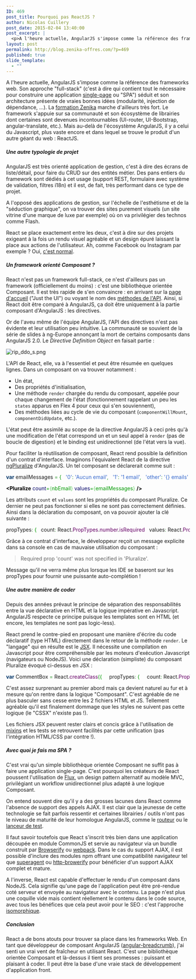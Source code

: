 ```yaml
---
ID: 469
post_title: Pourquoi pas ReactJS ?
author: Nicolas Cuillery
post_date: 2015-02-04 13:40:00
post_excerpt: |
  <p>A l'heure actuelle, AngularJS s'impose comme la référence des frameworks web. Son approche "full-stack" (c'est à dire qui contient tout le nécessaire pour construire une application <a href="http://fr.wikipedia.org/wiki/Application_web_monopage">single-page</a> ou "SPA") séduit et son architecture présente de vraies bonnes idées (modularité, injection de dépendance, ...). La <a href="http://www.zenika.com/formation-angularjs.html">formation Zenika</a> marche d'ailleurs très fort. Le framework s'appuie sur sa communauté et son écosystème de librairies dont certaines sont devenues incontournables (UI-router, UI-Bootstrap, angular-translate, etc.). Mais au-delà de l'écosystème AngularJS, il y a celui du Javascript, plus vaste encore et dans lequel se trouve le produit d'un autre géant du web&nbsp;: ReactJS.</p>
layout: post
permalink: http://blog.zenika-offres.com/?p=469
published: true
slide_template:
  - ""
---
```

<p>A l'heure actuelle, AngularJS s'impose comme la référence des frameworks web. Son approche "full-stack" (c'est à dire qui contient tout le nécessaire pour construire une application <a href="http://fr.wikipedia.org/wiki/Application_web_monopage">single-page</a> ou "SPA") séduit et son architecture présente de vraies bonnes idées (modularité, injection de dépendance, ...). La <a href="http://www.zenika.com/formation-angularjs.html">formation Zenika</a> marche d'ailleurs très fort. Le framework s'appuie sur sa communauté et son écosystème de librairies dont certaines sont devenues incontournables (UI-router, UI-Bootstrap, angular-translate, etc.). Mais au-delà de l'écosystème AngularJS, il y a celui du Javascript, plus vaste encore et dans lequel se trouve le produit d'un autre géant du web&nbsp;: ReactJS.</p>
<!--more-->
<h5>Une autre typologie de projet</h5> <p>AngularJS est très orienté application de gestion, c'est à dire des écrans de liste/détail, pour faire du CRUD sur des entités métier. Des pans entiers du framework sont dédiés à cet usage (support REST, formulaire avec système de validation, filtres i18n) et il est, de fait, très performant dans ce type de projet.</p> <p>A l'opposé des applications de gestion, sur l'échelle de l'esthétisme et de la "séduction graphique", on va trouver des sites purement visuels (un site vitrine d'une marque de luxe par exemple) où on va privilégier des technos comme Flash.</p> <p>React se place exactement entre les deux, c'est à dire sur des projets exigeant à la fois un rendu visuel agréable et un design épuré laissant la place aux actions de l'utilisateur. Ah, comme Facebook ou Instagram par exemple&nbsp;? Oui, <a href="http://facebook.github.io/react/docs/why-react.html">c'est normal</a>.</p> <h5>Un framework orienté Composant&nbsp;?</h5> <p>React n'est pas un framework full-stack, ce n'est d'ailleurs pas un framework (officiellement du moins)&nbsp;: c'est une bibliothèque orientée Composant. Il est très rapide de s'en convaincre&nbsp;: en arrivant sur la <a href="http://facebook.github.io/react/">page d'accueil</a> ("Just the UI") ou voyant le nom des <a href="http://facebook.github.io/react/docs/component-specs.html#lifecycle-methods">méthodes de l'API</a>. Ainsi, si React doit être comparé à AngularJS, ça doit être uniquement à la partie composant d'AngularJS&nbsp;: les directives.</p> <p>Or de l'aveu même de l'équipe AngularJS, l'API des directives n'est pas évidente et leur utilisation peu intuitive. La communauté se souvient de la série de slides à ng-Europe annonçant la mort de certains composants dans AngularJS 2.0. Le <em>Directive Definition Object</em> en faisait partie&nbsp;:</p> <p><img src="/wp-content/uploads/2015/07/rip_ddo_s.png" alt="rip_ddo_s.png" style="display:block; margin:0 auto;" /></p> <p>L'API de React, elle, va à l'essentiel et peut être résumée en quelques lignes. Dans un composant on va trouver notamment&nbsp;:</p> <ul> <li>Un état,</li> <li>Des propriétés d'initialisation,</li> <li>Une méthode <code>render</code> chargée du rendu du composant, appelée pour chaque changement de l'état (fonctionnement rappelant un peu les <code>states</code> apparus en Flex 4 pour ceux qui s'en souviennent),</li> <li>Des méthodes liées au cycle de vie du composant (<code>componentWillMount</code>, <code>componentDidUpdate</code>, etc.).</li> </ul> <p>L'état peut être assimilé au scope de la directive AngularJS à ceci près qu'à une modification de l'état correspond un et un seul appel à <code>render</code> (pas de boucle de digestion) et le binding est unidirectionnel (de l'état vers la vue).</p> <p>Pour faciliter la réutilisation de composant, React rend possible la définition d'un contrat d'interface. Imaginons l'équivalent React de la directive <a href="https://docs.angularjs.org/api/ng/directive/ngPluralize">ngPluralize</a> d'AngularJS. Un tel composant se déclarerait comme suit&nbsp;:</p> <pre class="javascript code javascript" style="font-family:inherit"><span style="color: #003366; font-weight: bold;">var</span> emailMessages <span style="color: #339933;">=</span> <span style="color: #009900;">&#123;</span>   <span style="color: #3366CC;">'0'</span><span style="color: #339933;">:</span> <span style="color: #3366CC;">'Aucun email'</span><span style="color: #339933;">,</span>   <span style="color: #3366CC;">'1'</span><span style="color: #339933;">:</span> <span style="color: #3366CC;">'1 email'</span><span style="color: #339933;">,</span>   <span style="color: #3366CC;">'other'</span><span style="color: #339933;">:</span> <span style="color: #3366CC;">'{} emails'</span> <span style="color: #009900;">&#125;</span></pre> <pre class="xml code xml" style="font-family:inherit"><span style="color: #009900;"><span style="color: #000000; font-weight: bold;">&lt;Pluralize</span> <span style="color: #000066;">count</span>=<span style="color: #66cc66;">&#123;</span>nbEmail<span style="color: #66cc66;">&#125;</span> <span style="color: #000066;">values</span>=<span style="color: #66cc66;">&#123;</span>emailMessages<span style="color: #66cc66;">&#125;</span> <span style="color: #000000; font-weight: bold;">/&gt;</span></span></pre> <p>Les attributs <code>count</code> et <code>values</code> sont les propriétés du composant Pluralize. Ce dernier ne peut pas fonctionner si elles ne sont pas correctement définies. Ainsi dans la déclaration du composant, on va pouvoir ajouter la clé suivante&nbsp;:</p> <pre class="javascript code javascript" style="font-family:inherit">propTypes<span style="color: #339933;">:</span> <span style="color: #009900;">&#123;</span>   count<span style="color: #339933;">:</span> React.<span style="color: #660066;">PropTypes</span>.<span style="color: #660066;">number</span>.<span style="color: #660066;">isRequired</span>   values<span style="color: #339933;">:</span> React.<span style="color: #660066;">PropTypes</span>.<span style="color: #660066;">shape</span><span style="color: #009900;">&#40;</span><span style="color: #009900;">&#123;</span>     <span style="color: #3366CC;">'0'</span><span style="color: #339933;">:</span> React.<span style="color: #660066;">PropTypes</span>.<span style="color: #660066;">string</span><span style="color: #339933;">,</span>     <span style="color: #3366CC;">'1'</span><span style="color: #339933;">:</span> React.<span style="color: #660066;">PropTypes</span>.<span style="color: #660066;">string</span><span style="color: #339933;">,</span>     <span style="color: #3366CC;">'other'</span><span style="color: #339933;">:</span> React.<span style="color: #660066;">PropTypes</span>.<span style="color: #660066;">string</span>   <span style="color: #009900;">&#125;</span><span style="color: #009900;">&#41;</span>.<span style="color: #660066;">isRequired</span> <span style="color: #009900;">&#125;</span></pre> <p>Grâce à ce contrat d'interface, le développeur reçoit un message explicite dans sa console en cas de mauvaise utilisation du composant&nbsp;:</p> <blockquote><p>Required prop 'count' was not specified in 'Pluralize'.</p></blockquote> <p>Message qu'il ne verra même plus lorsque les IDE se baseront sur les propTypes pour fournir une puissante auto-complétion&nbsp;!</p> <h5>Une autre manière de coder</h5> <p>Depuis des années prévaut le principe de séparation des responsabilités entre la vue déclarative en HTML et la logique impérative en Javascript. AngularJS respecte ce principe puisque les templates sont en HTML (et encore, les templates ne sont pas logic-less).</p> <p>React prend le contre-pied en proposant une manière d'écrire du code déclaratif (type HTML) directement dans le retour de la méthode <code>render</code>. Le "langage" qui en résulte est le <a href="http://facebook.github.io/jsx/">JSX</a>. Il nécessite une compilation en Javascript pour être compréhensible par les moteurs d'exécution Javascript (navigateurs ou NodeJS). Voici une déclaration (simpliste) du composant Pluralize évoqué ci-dessus en JSX&nbsp;:</p> <pre class="javascript code javascript" style="font-family:inherit"><span style="color: #003366; font-weight: bold;">var</span> CommentBox <span style="color: #339933;">=</span> React.<span style="color: #660066;">createClass</span><span style="color: #009900;">&#40;</span><span style="color: #009900;">&#123;</span> &nbsp;   propTypes<span style="color: #339933;">:</span> <span style="color: #009900;">&#123;</span>     count<span style="color: #339933;">:</span> React.<span style="color: #660066;">PropTypes</span>.<span style="color: #660066;">number</span>.<span style="color: #660066;">isRequired</span>     values<span style="color: #339933;">:</span> React.<span style="color: #660066;">PropTypes</span>.<span style="color: #660066;">shape</span><span style="color: #009900;">&#40;</span><span style="color: #009900;">&#123;</span>       <span style="color: #3366CC;">'0'</span><span style="color: #339933;">:</span> React.<span style="color
: #660066;">PropTypes</span>.<span style="color: #660066;">string</span><span style="color: #339933;">,</span>       <span style="color: #3366CC;">'1'</span><span style="color: #339933;">:</span> React.<span style="color: #660066;">PropTypes</span>.<span style="color: #660066;">string</span><span style="color: #339933;">,</span>       <span style="color: #3366CC;">'other'</span><span style="color: #339933;">:</span> React.<span style="color: #660066;">PropTypes</span>.<span style="color: #660066;">string</span>     <span style="color: #009900;">&#125;</span><span style="color: #009900;">&#41;</span>.<span style="color: #660066;">isRequired</span>   <span style="color: #009900;">&#125;</span><span style="color: #339933;">,</span> &nbsp;   render<span style="color: #339933;">:</span> <span style="color: #003366; font-weight: bold;">function</span><span style="color: #009900;">&#40;</span><span style="color: #009900;">&#41;</span> <span style="color: #009900;">&#123;</span>     <span style="color: #003366; font-weight: bold;">var</span> value <span style="color: #339933;">=</span> <span style="color: #000066; font-weight: bold;">this</span>.<span style="color: #660066;">props</span>.<span style="color: #660066;">values</span><span style="color: #009900;">&#91;</span><span style="color: #000066; font-weight: bold;">this</span>.<span style="color: #660066;">props</span>.<span style="color: #660066;">count</span><span style="color: #009900;">&#93;</span><span style="color: #339933;">;</span>     <span style="color: #000066; font-weight: bold;">if</span><span style="color: #009900;">&#40;</span><span style="color: #339933;">!</span>value<span style="color: #009900;">&#41;</span> <span style="color: #009900;">&#123;</span>       value <span style="color: #339933;">=</span> <span style="color: #000066; font-weight: bold;">this</span>.<span style="color: #660066;">props</span>.<span style="color: #660066;">values</span><span style="color: #009900;">&#91;</span><span style="color: #3366CC;">'other'</span><span style="color: #009900;">&#93;</span><span style="color: #339933;">;</span>     <span style="color: #009900;">&#125;</span>     <span style="color: #006600; font-style: italic;">// Notez le retour en simili-HTML</span>     <span style="color: #000066; font-weight: bold;">return</span> <span style="color: #009900;">&#40;</span><span style="color: #339933;">&lt;</span>span<span style="color: #339933;">&gt;</span><span style="color: #009900;">&#123;</span>value<span style="color: #009900;">&#125;</span><span style="color: #339933;">&lt;/</span>span<span style="color: #339933;">&gt;</span><span style="color: #009900;">&#41;</span><span style="color: #339933;">;</span>   <span style="color: #009900;">&#125;</span> &nbsp; <span style="color: #009900;">&#125;</span><span style="color: #009900;">&#41;</span><span style="color: #339933;">;</span></pre> <p>C'est assez surprenant au premier abord mais ça devient naturel au fur et à mesure qu'on rentre dans la logique "Composant". C'est agréable de ne plus basculer sans cesse entre les 2 fichiers HTML et JS. Tellement agréable qu'il est finalement dommage que les styles ne suivent pas cette logique (le "CSSX" n'existe pas !).</p> <p>Les fichiers JSX peuvent rester clairs et concis grâce à l'utilisation de <a href="http://facebook.github.io/react/docs/reusable-components.html#mixins">mixins</a> et les tests se retrouvent facilités par cette unification (pas l'intégration HTML/CSS par contre !).</p> <h5>Avec quoi je fais ma SPA&nbsp;?</h5> <p>C'est vrai qu'un simple bibliothèque orientée Composant ne suffit pas à faire une application single-page. C'est pourquoi les créateurs de React poussent l'utilisation de <a href="http://facebook.github.io/flux/">Flux</a>, un design pattern alternatif au modèle MVC, privilégiant un workflow unidirectionnel plus adapté à une logique Composant.</p> <p>On entend souvent dire qu'il y a des grosses lacunes dans React comme l'absence de support des appels AJAX. Il est clair que la jeunesse de cette technologie se fait parfois ressentir et certaines librairies / outils n'ont pas le niveau de maturité de leur homologue AngularJS, comme le <a href="https://github.com/rackt/react-router">routeur</a> ou le <a href="http://facebook.github.io/jest/">lanceur de test</a>.</p> <p>Il faut savoir toutefois que React s'inscrit très bien dans une application découpée en module CommonJS et servie au navigateur via un bundle construit par <a href="http://browserify.org/">Browserify</a> ou <a href="http://webpack.github.io/">webpack</a>. Dans le cas du support AJAX, il est possible d'inclure des modules npm offrant une compatibilité navigateur tel que <a href="https://github.com/visionmedia/superagent">superagent</a> ou <a href="https://www.npmjs.com/package/http-browserify">http-browerify</a> pour bénéficier d'un support AJAX complet et mature.</p> <p>A l'inverse, React est capable d'effectuer le rendu d'un composant dans NodeJS. Cela signifie qu'une page de l'application peut être pré-rendue coté serveur et envoyée au navigateur avec le contenu. La page n'est plus une coquille vide mais contient réellement le contenu dans le code source, avec tous les bénéfices que cela peut avoir pour le SEO&nbsp;: c'est l'approche <a href="http://isomorphic.net/">isomorphique</a>.</p> <h5>Conclusion</h5> <p>React a de bons atouts pour trouver sa place dans les frameworks Web. En tant que développeur de composant AngularJS (<a href="https://github.com/ncuillery/angular-breadcrumb">angular-breadcrumb</a>), j'ai senti un vrai vent de fraîcheur en utilisant React. C'est une bibliothèque orientée Composant et là-dessus il tient ses promesses&nbsp;: puissant et plaisant à coder. Il peut être la base d'une vraie stack de développement d'application front.</p>